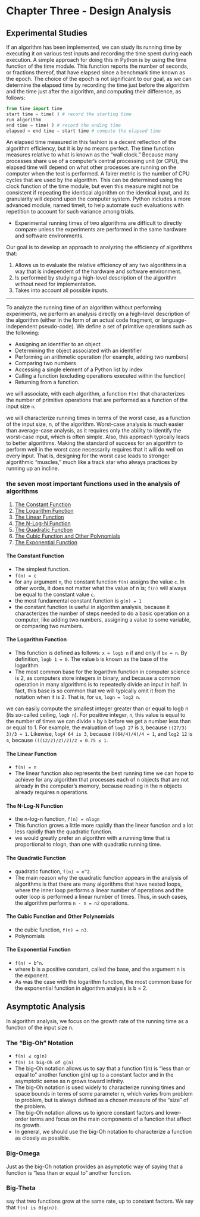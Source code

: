 # Chapter Three - Design Analysis

## Experimental Studies
If an algorithm has been implemented, we can study its running time by executing it on various test inputs and recording the time spent during each execution. 
A simple approach for doing this in Python is by using the time function of the time module. 
This function reports the number of seconds, or fractions thereof, that have elapsed since a benchmark time known as the epoch. 
The choice of the epoch is not significant to our goal, as we can determine the elapsed time by recording the time just before the algorithm and the time just after the algorithm, and computing their difference, as follows:
```Python
from time import time
start time = time( ) # record the starting time
run algorithm
end time = time( ) # record the ending time
elapsed = end time − start time # compute the elapsed time
```

An elapsed time measured in this fashion is a decent reflection of the algorithm efficiency, but it is by no means perfect. 
The time function measures relative to what is known as the “wall clock.” Because many processes share use of a computer’s central processing unit (or CPU), the elapsed time will depend on what other processes are running on the computer when the test is performed. A fairer metric is the number of CPU cycles that are used by the algorithm. 
This can be determined using the clock function of the time module, but even this measure might not be consistent if repeating the identical algorithm on the identical input, and its granularity will depend upon the computer system. 
Python includes a more advanced module, named timeit, to help automate such evaluations with repetition to account for such variance among trials.

- Experimental running times of two algorithms are difficult to directly compare unless the experiments are performed in the same hardware and software
environments.

Our goal is to develop an approach to analyzing the efficiency of algorithms that:
1. Allows us to evaluate the relative efficiency of any two algorithms in a way
that is independent of the hardware and software environment.
2. Is performed by studying a high-level description of the algorithm without
need for implementation.
3. Takes into account all possible inputs.

--- 

To analyze the running time of an algorithm without performing experiments, we perform an analysis directly on a high-level description of the algorithm (either in the form of an actual code fragment, or language-independent pseudo-code). We define a set of primitive operations such as the following:
- Assigning an identifier to an object
- Determining the object associated with an identifier
- Performing an arithmetic operation (for example, adding two numbers)
- Comparing two numbers
- Accessing a single element of a Python list by index
- Calling a function (excluding operations executed within the function)
- Returning from a function.

we will associate, with each algorithm, a function ```f(n)``` that characterizes the number of primitive operations that are performed as a function of the input size ```n```.

we will characterize running times in terms of the worst case, as a function of the input size, n, of the algorithm. Worst-case analysis is much easier than average-case analysis, as it requires only the ability to identify the worst-case input, which is often simple. Also, this approach typically leads to better algorithms. Making the standard of success for an algorithm to perform well in the worst case necessarily requires that it will do well on every input. That is, designing for the worst case leads to stronger algorithmic “muscles,” much like a track star who always practices by running up an incline.

### the seven most important functions used in the analysis of algorithms
1. [The Constant Function](#the-constant-function)
2. [The Logarithm Function](#the-logarithm-function)
3. [The Linear Function](#the-linear-function)
4. [The N-Log-N Function](#the-n-log-n-function)
5. [The Quadratic Function](#the-quadratic-function)
6. [The Cubic Function and Other Polynomials](#the-cubic-function-and-other-polynomials)
7. [The Exponential Function](#the-exponential-function)

#### The Constant Function
- The simplest function.
- ```f(n) = c```
- for any argument ```n```, the constant function ```f(n)``` assigns the value ```c```. In other words, it does not matter what the value of n is; ```f(n)``` will always be equal to the constant value ```c```.
- the most fundamental constant function is ```g(n) = 1```
- the constant function is useful in algorithm analysis, because it characterizes the number of steps needed to do a basic operation on a computer, like adding two numbers, assigning a value to some variable, or comparing two numbers.

#### The Logarithm Function
- This function is defined as follows: ```x = logb n``` if and only if ```bx = n```. By definition, ```logb 1 = 0```. The value ```b``` is known as the base of the logarithm.
- The most common base for the logarithm function in computer science is 2, as computers store integers in binary, and because a common operation in many algorithms is to repeatedly divide an input in half. In fact, this base is so common that we will typically omit it from the notation when it is 2. That is, for us, ```logn = log2 n```.

we can easily compute the smallest integer greater than or equal to logb n (its so-called ceiling, ```logb n```). For positive integer, ```n```, this value is equal to the number of times we can divide ```n``` by ```b``` before we get a number less than or equal to 1. 
For example, the evaluation of  ```log3 27``` is ```3```, because ```((27/3) 3)/3 = 1```. Likewise,  ```log4 64 is 3```, 
because ```((64/4)/4)/4 = 1```, and  ```log2 12``` is ```4```, because ```(((12/2)/2)/2)/2 = 0.75 ≤ 1```.

#### The Linear Function
- ```f(n) = n```
- The linear function also represents the best running time we can hope to achieve for any algorithm that processes each of n objects that are not already in the computer’s memory, because reading in the n objects already requires n operations.

#### The N-Log-N Function
- the n-log-n function, ```f(n) = nlogn```
- This function grows a little more rapidly than the linear function and a lot less rapidly than the quadratic function.
- we would greatly prefer an algorithm with a running time that is proportional to nlogn, than one with quadratic running time. 

#### The Quadratic Function
- quadratic function, ```f(n) = n^2```.
- The main reason why the quadratic function appears in the analysis of algorithms is that there are many algorithms that have nested loops, where the inner loop performs a linear number of operations and the outer loop is performed a linear number of times. Thus, in such cases, the algorithm performs ```n · n = n2``` operations.

#### The Cubic Function and Other Polynomials
- the cubic function, ```f(n) = n3```.
- Polynomials 

#### The Exponential Function
- ```f(n) = b^n```.
- where b is a positive constant, called the base, and the argument n is the exponent.
-  As was the case with the logarithm function, the most common base for the exponential function in algorithm analysis is b = 2.



## Asymptotic Analysis
In algorithm analysis, we focus on the growth rate of the running time as a function of the input size n.

### The “Big-Oh” Notation
- ```f(n) ≤ cg(n)```
- ```f(n) is big-Oh of g(n)```
- The big-Oh notation allows us to say that a function f(n) is “less than or equal to” another function g(n) up to a constant factor and in the asymptotic sense as n grows toward infinity.
- The big-Oh notation is used widely to characterize running times and space bounds in terms of some parameter n, which varies from problem to problem, but is always defined as a chosen measure of the “size” of the problem.
- The big-Oh notation allows us to ignore constant factors and lower-order terms and focus on the main components of a function that affect its growth.
- In general, we should use the big-Oh notation to characterize a function as closely as possible.

### Big-Omega
Just as the big-Oh notation provides an asymptotic way of saying that a function is “less than or equal to” another function.

### Big-Theta
say that two functions grow at the same rate, up to constant factors. We say that ```f(n) is Θ(g(n))```.

